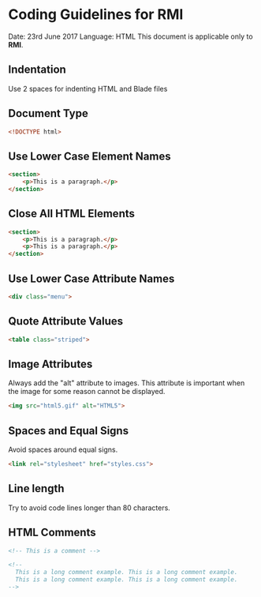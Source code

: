 # Coding Guidelines for **RMI**

Date: 23rd June 2017
Language: HTML
This document is applicable only to **RMI**.

## Indentation
Use 2 spaces for indenting HTML and Blade files

## Document Type
```html
<!DOCTYPE html>
```

## Use Lower Case Element Names
```html
<section>
    <p>This is a paragraph.</p>
</section>
```

## Close All HTML Elements
```html
<section>
    <p>This is a paragraph.</p>
    <p>This is a paragraph.</p>
</section>
```

## Use Lower Case Attribute Names
```html
<div class="menu">
```

## Quote Attribute Values
```html
<table class="striped">
```

## Image Attributes
Always add the "alt" attribute to images.
This attribute is important when the image for some reason cannot be displayed.
```html
<img src="html5.gif" alt="HTML5">
```

## Spaces and Equal Signs
Avoid spaces around equal signs.
```html
<link rel="stylesheet" href="styles.css">
```

## Line length
Try to avoid code lines longer than 80 characters.

## HTML Comments
```html
<!-- This is a comment -->
```
```html
<!--
  This is a long comment example. This is a long comment example.
  This is a long comment example. This is a long comment example.
-->
```
